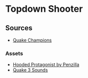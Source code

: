 # Topdown Shooter

## Sources

- [Quake Champions](https://quakechampions.fandom.com/wiki/Category:Weapons)

### Assets

- [Hooded Protagonist by Penzilla](https://penzilla.itch.io/hooded-protagonist)
- [Quake 3 Sounds](https://www.sounds-resource.com/pc_computer/quakeiiiarenateamarena/)
